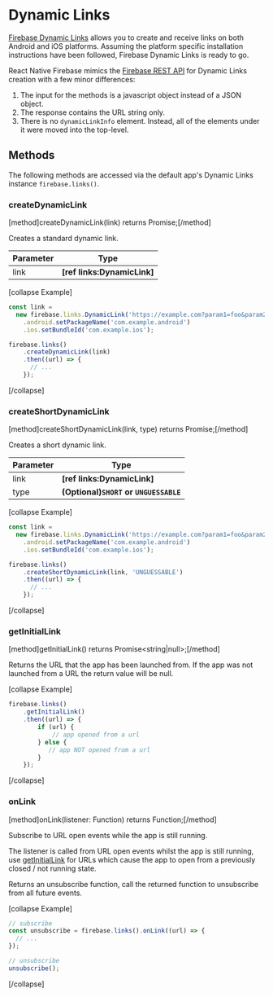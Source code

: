 # Dynamic Links

[Firebase Dynamic Links](https://firebase.google.com/docs/dynamic-links/) allows you to create and receive links on both Android and iOS platforms.
Assuming the platform specific installation instructions have been followed, Firebase Dynamic Links is ready to go.

React Native Firebase mimics the [Firebase REST API](https://firebase.google.com/docs/dynamic-links/rest) for Dynamic Links creation with a few minor differences:

1. The input for the methods is a javascript object instead of a JSON object.
2. The response contains the URL string only.
3. There is no `dynamicLinkInfo` element. Instead, all of the elements under it were moved into the top-level.

## Methods

The following methods are accessed via the default app's Dynamic Links instance `firebase.links()`.

### createDynamicLink
[method]createDynamicLink(link) returns Promise<string>;[/method]

Creates a standard dynamic link.

| Parameter | Type |
| --------- | ------- |
| link   | **[ref links:DynamicLink]**  |

[collapse Example]
```javascript
const link = 
  new firebase.links.DynamicLink('https://example.com?param1=foo&param2=bar', 'abc123.app.goo.gl')
    .android.setPackageName('com.example.android')
    .ios.setBundleId('com.example.ios');

firebase.links()
    .createDynamicLink(link)
    .then((url) => {
      // ...
    });
```
[/collapse]

### createShortDynamicLink
[method]createShortDynamicLink(link, type) returns Promise<string>;[/method]

Creates a short dynamic link.

| Parameter | Type |
| --------- | ------- |
| link   | **[ref links:DynamicLink]**  |
| type   | **(Optional)`SHORT` or `UNGUESSABLE`**  |

[collapse Example]
```javascript
const link = 
  new firebase.links.DynamicLink('https://example.com?param1=foo&param2=bar', 'abc123.app.goo.gl')
    .android.setPackageName('com.example.android')
    .ios.setBundleId('com.example.ios');

firebase.links()
    .createShortDynamicLink(link, 'UNGUESSABLE')
    .then((url) => {
      // ...
    });
```
[/collapse]

### getInitialLink
[method]getInitialLink() returns Promise<string|null>;[/method]

Returns the URL that the app has been launched from. If the app was not launched from a URL the return value will be null.

[collapse Example]
```javascript
firebase.links()
    .getInitialLink()
    .then((url) => {
        if (url) {
            // app opened from a url
        } else {
           // app NOT opened from a url
        }
    });
```
[/collapse]

### onLink
[method]onLink(listener: Function<string>) returns Function;[/method]

Subscribe to URL open events while the app is still running.

The listener is called from URL open events whilst the app is still running, use [getInitialLink](#getInitialLink) for URLs which cause the app to open from a previously closed / not running state.

Returns an unsubscribe function, call the returned function to unsubscribe from all future events.

[collapse Example]
```javascript
// subscribe
const unsubscribe = firebase.links().onLink((url) => {
  // ...
});

// unsubscribe
unsubscribe();
```
[/collapse]
